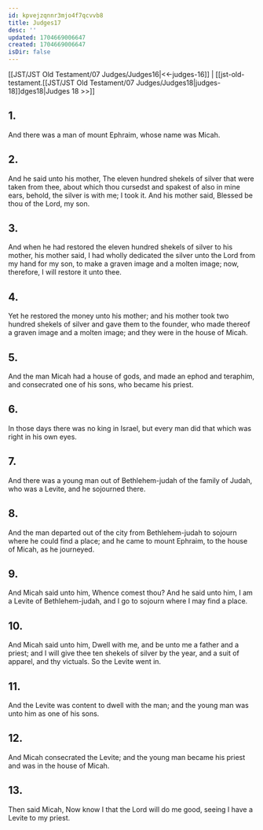 ```yaml
---
id: kpvejzqnnr3mjo4f7qcvvb8
title: Judges17
desc: ''
updated: 1704669006647
created: 1704669006647
isDir: false
---
```

[[JST/JST Old Testament/07 Judges/Judges16|<<-judges-16]] | [[jst-old-testament.[[JST/JST Old Testament/07 Judges/Judges18|judges-18]]dges18|Judges 18 >>]]
## 1.
And there was a man of mount Ephraim, whose name was Micah.
## 2.
And he said unto his mother, The eleven hundred shekels of silver that were taken from thee, about which thou cursedst and spakest of also in mine ears, behold, the silver is with me; I took it. And his mother said, Blessed be thou of the Lord, my son.
## 3.
And when he had restored the eleven hundred shekels of silver to his mother, his mother said, I had wholly dedicated the silver unto the Lord from my hand for my son, to make a graven image and a molten image; now, therefore, I will restore it unto thee.
## 4.
Yet he restored the money unto his mother; and his mother took two hundred shekels of silver and gave them to the founder, who made thereof a graven image and a molten image; and they were in the house of Micah.
## 5.
And the man Micah had a house of gods, and made an ephod and teraphim, and consecrated one of his sons, who became his priest.
## 6.
In those days there was no king in Israel, but every man did that which was right in his own eyes.
## 7.
And there was a young man out of Bethlehem-judah of the family of Judah, who was a Levite, and he sojourned there.
## 8.
And the man departed out of the city from Bethlehem-judah to sojourn where he could find a place; and he came to mount Ephraim, to the house of Micah, as he journeyed.
## 9.
And Micah said unto him, Whence comest thou? And he said unto him, I am a Levite of Bethlehem-judah, and I go to sojourn where I may find a place.
## 10.
And Micah said unto him, Dwell with me, and be unto me a father and a priest; and I will give thee ten shekels of silver by the year, and a suit of apparel, and thy victuals. So the Levite went in.
## 11.
And the Levite was content to dwell with the man; and the young man was unto him as one of his sons.
## 12.
And Micah consecrated the Levite; and the young man became his priest and was in the house of Micah.
## 13.
Then said Micah, Now know I that the Lord will do me good, seeing I have a Levite to my priest.

